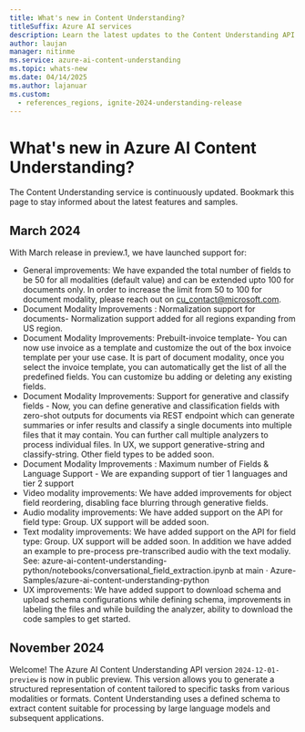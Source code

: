 ```yaml
---
title: What's new in Content Understanding?
titleSuffix: Azure AI services
description: Learn the latest updates to the Content Understanding API.
author: laujan
manager: nitinme
ms.service: azure-ai-content-understanding
ms.topic: whats-new
ms.date: 04/14/2025
ms.author: lajanuar
ms.custom:
  - references_regions, ignite-2024-understanding-release
---
```


# What's new in Azure AI Content Understanding?

The Content Understanding service is continuously updated. Bookmark this page to stay informed about the latest features and samples.

## March 2024
With March release in preview.1, we have launched support for: 
* General improvements: We have expanded the total number of fields to be 50 for all modalities (default value) and can be extended upto 100 for documents only. In order to increase the limit from 50 to 100 for document modality, please reach out on cu_contact@microsoft.com.
* Document Modality Improvements : Normalization support for documents-  Normalization support added for all regions expanding from US region.
* Document Modality Improvements: Prebuilt-invoice template- You can now use invoice as a template and customize the out of the box invoice template per your use case. It is part of document modality, once you select the invoice template, you can automatically get the list of all the predefined fields. You can customize bu adding or deleting any existing fields. 
* Document Modality Improvements: Support for generative and classify fields - Now, you can define generative and classification fields with zero-shot outputs for documents via REST endpoint which can generate summaries or infer results and classify a single documents into multiple files that it may contain. You can further call multiple analyzers to process individual files. In UX, we support generative-string and classify-string. Other field types to be added soon. 
* Document Modality Improvements : Maximum number of Fields & Language Support - We are expanding support of tier 1 languages and tier 2 support
* Video modality improvements: We have added improvements for object field reordering, disabling face blurring through generative fields.
* Audio modality improvements:  We have added support on the API for field type: Group. UX support will be added soon. 
* Text modality improvements: We have added support on the API for field type: Group. UX support will be added soon. In addition we have added an example to pre-process pre-transcribed audio with the text modaliy. See: azure-ai-content-understanding-python/notebooks/conversational_field_extraction.ipynb at main · Azure-Samples/azure-ai-content-understanding-python
* UX improvements: We have added support to download schema and upload schema configurations while defining schema, improvements in labeling the files and while building the analyzer, ability to download the code samples to get started. 
## November 2024
Welcome! The Azure AI Content Understanding API version `2024-12-01-preview` is now in public preview. This version allows you to generate a structured representation of content tailored to specific tasks from various modalities or formats. Content Understanding uses a defined schema to extract content suitable for processing by large language models and subsequent applications.
